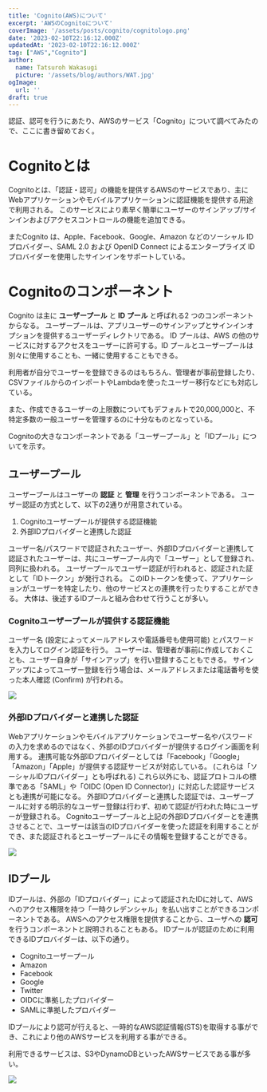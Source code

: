 ```yaml
---
title: 'Cognito(AWS)について'
excerpt: 'AWSのCognitoについて'
coverImage: '/assets/posts/cognito/cognitologo.png'
date: '2023-02-10T22:16:12.000Z'
updatedAt: '2023-02-10T22:16:12.000Z'
tag: ["AWS","Cognito"]
author:
  name: Tatsuroh Wakasugi
  picture: '/assets/blog/authors/WAT.jpg'
ogImage:
  url: ''
draft: true
---
```


認証、認可を行うにあたり、AWSのサービス「Cognito」について調べてみたので、ここに書き留めておく。

# Cognitoとは

Cognitoとは、「認証・認可」の機能を提供するAWSのサービスであり、主にWebアプリケーションやモバイルアプリケーションに認証機能を提供する用途で利用される。
このサービスにより素早く簡単にユーザーのサインアップ/サインインおよびアクセスコントロールの機能を追加できる。

またCognito は、Apple、Facebook、Google、Amazon などのソーシャル ID プロバイダー、SAML 2.0 および OpenID Connect によるエンタープライズ ID プロバイダーを使用したサインインをサポートしている。

# Cognitoのコンポーネント

Cognito は主に **ユーザープール** と **ID プール** と呼ばれる2 つのコンポーネントからなる。
ユーザープールは、アプリユーザーのサインアップとサインインオプションを提供するユーザーディレクトリである。
ID プールは、AWS の他のサービスに対するアクセスをユーザーに許可する。ID プールとユーザープールは別々に使用することも、一緒に使用することもできる。 

利用者が自分でユーザーを登録できるのはもちろん、管理者が事前登録したり、CSVファイルからのインポートやLambdaを使ったユーザー移行などにも対応している。

また、作成できるユーザーの上限数についてもデフォルトで20,000,000と、不特定多数の一般ユーザーを管理するのに十分なものとなっている。

Cognitoの大きなコンポーネントである「ユーザープール」と「IDプール」についてを示す。

## ユーザープール

ユーザープールはユーザーの **認証** と **管理** を行うコンポーネントである。
ユーザー認証の方式として、以下の2通りが用意されている。

1. Cognitoユーザープールが提供する認証機能
2. 外部IDプロバイダーと連携した認証

ユーザー名/パスワードで認証されたユーザー、外部IDプロバイダーと連携して認証されたユーザーは、共にユーザープール内で「ユーザー」として登録され、同列に扱われる。
ユーザープールでユーザー認証が行われると、認証された証として「IDトークン」が発行される。
このIDトークンを使って、アプリケーションがユーザーを特定したり、他のサービスとの連携を行ったりすることができる。
大体は、後述するIDプールと組み合わせて行うことが多い。

### Cognitoユーザープールが提供する認証機能

ユーザー名 (設定によってメールアドレスや電話番号も使用可能) とパスワードを入力してログイン認証を行う。
ユーザーは、管理者が事前に作成しておくことも、ユーザー自身が「サインアップ」を行い登録することもできる。
サインアップによってユーザー登録を行う場合は、メールアドレスまたは電話番号を使った本人確認 (Confirm) が行われる。

![](/assets/posts/cognito/userpool.png)

### 外部IDプロバイダーと連携した認証

Webアプリケーションやモバイルアプリケーションでユーザー名やパスワードの入力を求めるのではなく、外部のIDプロバイダーが提供するログイン画面を利用する。
連携可能な外部IDプロバイダーとしては「Facebook」「Google」「Amazon」「Apple」が提供する認証サービスが対応している。 (これらは「ソーシャルIDプロバイダー」とも呼ばれる)
これら以外にも、認証プロトコルの標準である「SAML」や「OIDC (Open ID Connector)」に対応した認証サービスとも連携が可能になる。
外部IDプロバイダーと連携した認証では、ユーザープールに対する明示的なユーザー登録は行わず、初めて認証が行われた時にユーザーが登録される。
Cognitoユーザープールと上記の外部IDプロバイダーとを連携させることで、ユーザーは該当のIDプロバイダーを使った認証を利用することができ、また認証されるとユーザープールにその情報を登録することができる。

![](/assets/posts/cognito/userpool_social.png)

## IDプール

IDプールは、外部の「IDプロバイダー」によって認証されたIDに対して、AWSへのアクセス権限を持つ「一時クレデンシャル」を払い出すことができるコンポーネントである。
AWSへのアクセス権限を提供することから、ユーザへの **認可** を行うコンポーネントと説明されることもある。
IDプールが認証のために利用できるIDプロバイダーは、以下の通り。

- Cognitoユーザープール
- Amazon
- Facebook
- Google
- Twitter
- OIDCに準拠したプロバイダー
- SAMLに準拠したプロバイダー

IDプールにより認可が行えると、一時的なAWS認証情報(STS)を取得する事ができ、これにより他のAWSサービスを利用する事ができる。

利用できるサービスは、S3やDynamoDBといったAWSサービスである事が多い。

![](/assets/posts/cognito/idpool_flow.png)
